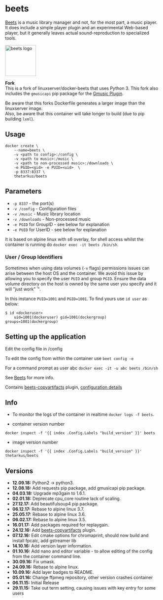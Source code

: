 # beets

[Beets](http://beets.io) is a music library manager and not, for the most part, a music player. It does include a simple player plugin and an experimental Web-based player, but it generally leaves actual sound-reproduction to specialized tools.

<img src="https://github.com/thetarkus/docker-beets/raw/master/beet.png" alt="beets logo" width="100px"/>

**Fork**  
This is a fork of linuxserver/docker-beets that uses Python 3. This fork also includes the `gmusicapi` pip package for the [Gmusic Plugin](https://beets.readthedocs.io/en/v1.4.7/plugins/gmusic.html).

Be aware that this forks Dockerfile generates a larger image than the linuxserver image.  
Also, be aware that this container will take longer to build (due to pip building `lxml`).


## Usage

```
docker create \
    --name=beets \
    -v <path to config>:/config \
    -v <path to music>:/music \
    -v <path to non-processed music>:/downloads \
    -e PGID=<gid> -e PUID=<uid>  \
    -p 8337:8337 \
    thetarkus/beets
```

## Parameters

* `-p 8337` - the port(s)
* `-v /config` - Configuration files
* `-v /music` - Music library location
* `-v /downloads` - Non-processed music
* `-e PGID` for GroupID - see below for explanation
* `-e PUID` for UserID - see below for explanation

It is based on alpine linux with s6 overlay, for shell access whilst the container is running do `docker exec -it beets /bin/sh`.

### User / Group Identifiers

Sometimes when using data volumes (`-v` flags) permissions issues can arise between the host OS and the container. We avoid this issue by allowing you to specify the user `PUID` and group `PGID`. Ensure the data volume directory on the host is owned by the same user you specify and it will "just work" ™.

In this instance `PUID=1001` and `PGID=1001`. To find yours use `id user` as below:

```
$ id <dockeruser>
    uid=1001(dockeruser) gid=1001(dockergroup) groups=1001(dockergroup)
```

## Setting up the application

Edit the config file in /config

To edit the config from within the container use `beet config -e`

For a command prompt as user abc `docker exec -it -u abc beets /bin/sh`

See [Beets](http://beets.io) for more info.

Contains [beets-copyartifacts](https://github.com/sbarakat/beets-copyartifacts) plugin, [configuration details](https://github.com/sbarakat/beets-copyartifacts#configuration)

## Info

* To monitor the logs of the container in realtime `docker logs -f beets`.

* container version number

`docker inspect -f '{{ index .Config.Labels "build_version" }}' beets`

* image version number

`docker inspect -f '{{ index .Config.Labels "build_version" }}' thetarkus/beets`


## Versions

+ **12.09.18:** Python2 -> python3.
+ **12.08.18:** Add requests pip package, add gmusicapi pip package.
+ **04.03.18:** Upgrade mp3gain to 1.6.1.
+ **02.01.18:** Deprecate cpu_core routine lack of scaling.
+ **27.12.17:** Add beautifulsoup4 pip package.
+ **06.12.17:** Rebase to alpine linux 3.7.
+ **25.05.17:** Rebase to alpine linux 3.6.
+ **06.02.17:** Rebase to alpine linux 3.5.
+ **16.01.17:** Add packages required for replaygain.
+ **24.12.16:** Add [beets-copyartifacts](https://github.com/sbarakat/beets-copyartifacts) plugin.
+ **07.12.16:** Edit cmake options for chromaprint, should now build and install fpcalc, add gstreamer lib
+ **14.10.16:** Add version layer information.
+ **01.10.16:** Add nano and editor variable -
to allow editing of the config from the container command line.
+ **30.09.16:** Fix umask.
+ **24.09.16:** Rebase to alpine linux.
+ **10.09.16:** Add layer badges to README.
+ **05.01.16:** Change ffpmeg repository, other version crashes container
+ **06.11.15:** Initial Release
+ **29.11.15:** Take out term setting, causing issues with key entry for some users
